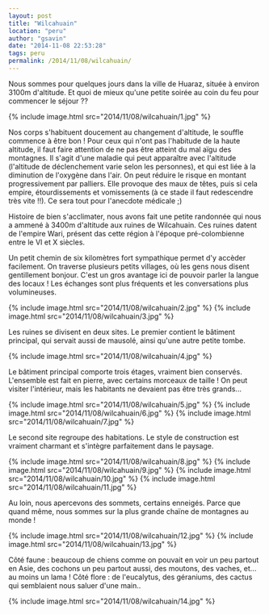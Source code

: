 ```yaml
---
layout: post
title: "Wilcahuain"
location: "peru"
author: "gsavin"
date: "2014-11-08 22:53:28"
tags: peru
permalink: /2014/11/08/wilcahuain/
---
```

Nous sommes pour quelques jours dans la ville de Huaraz, située à environ 3100m d'altitude. Et quoi de mieux qu'une petite soirée au coin du feu pour commencer le séjour ??

{% include image.html src="2014/11/08/wilcahuain/1.jpg" %}

Nos corps s'habituent doucement au changement d'altitude, le souffle commence à être bon ! Pour ceux qui n'ont pas l'habitude de la haute altitude, il faut faire attention de ne pas être atteint du mal aïgu des montagnes. Il s'agit d'une maladie qui peut apparaître avec l'altitude (l'altitude de déclenchement varie selon les personnes), et qui est liée à la diminution de l'oxygène dans l'air. On peut réduire le risque en montant progressivement par palliers. Elle provoque des maux de têtes, puis si cela empire, étourdissements et vomissements (à ce stade il faut redescendre très vite !!). Ce sera tout pour l'anecdote médicale ;)

Histoire de bien s'acclimater, nous avons fait une petite randonnée qui nous a ammené à 3400m d'altitude aux ruines de Wilcahuain. Ces ruines datent de l'empire Wari, présent das cette région à l'époque pré-colombienne entre le VI et X siècles.

Un petit chemin de six kilomètres fort sympathique permet d'y accèder facilement. On traverse plusieurs petits villages, où les gens nous disent gentillement bonjour. C'est un gros avantage ici de pouvoir parler la langue des locaux ! Les échanges sont plus fréquents et les conversations plus volumineuses.

{% include image.html src="2014/11/08/wilcahuain/2.jpg" %}
{% include image.html src="2014/11/08/wilcahuain/3.jpg" %}

Les ruines se divisent en deux sites. Le premier contient le bâtiment principal, qui servait aussi de mausolé, ainsi qu'une autre petite tombe.

{% include image.html src="2014/11/08/wilcahuain/4.jpg" %}

Le bâtiment principal comporte trois étages, vraiment bien conservés. L'ensemble est fait en pierre, avec certains morceaux de taille ! On peut visiter l'intérieur, mais les habitants ne devaient pas être très grands...

{% include image.html src="2014/11/08/wilcahuain/5.jpg" %}
{% include image.html src="2014/11/08/wilcahuain/6.jpg" %}
{% include image.html src="2014/11/08/wilcahuain/7.jpg" %}

Le second site regroupe des habitations. Le style de construction est vraiment charmant et s'intègre parfaitement dans le paysage.

{% include image.html src="2014/11/08/wilcahuain/8.jpg" %}
{% include image.html src="2014/11/08/wilcahuain/9.jpg" %}
{% include image.html src="2014/11/08/wilcahuain/10.jpg" %}
{% include image.html src="2014/11/08/wilcahuain/11.jpg" %}

Au loin, nous apercevons des sommets, certains enneigés. Parce que quand même, nous sommes sur la plus grande chaïne de montagnes au monde !

{% include image.html src="2014/11/08/wilcahuain/12.jpg" %}
{% include image.html src="2014/11/08/wilcahuain/13.jpg" %}

Côté faune : beaucoup de chiens comme on pouvait en voir un peu partout en Asie, des cochons un peu partout aussi, des moutons, des vaches, et... au moins un lama ! Côté flore : de l'eucalytus, des géraniums, des cactus qui semblaient nous saluer d'une main..

{% include image.html src="2014/11/08/wilcahuain/14.jpg" %}
